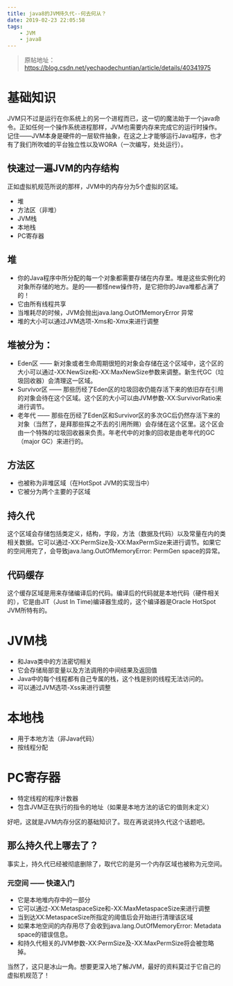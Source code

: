 ```yaml
---
title: java8的JVM持久代--何去何从？
date: 2019-02-23 22:05:58
tags: 
	- JVM
	- java8
---
```


> 原帖地址： https://blog.csdn.net/yechaodechuntian/article/details/40341975

# 基础知识

JVM只不过是运行在你系统上的另一个进程而已，这一切的魔法始于一个java命令。正如任何一个操作系统进程那样，JVM也需要内存来完成它的运行时操作。记住——JVM本身是硬件的一层软件抽象，在这之上才能够运行Java程序，也才有了我们所吹嘘的平台独立性以及WORA（一次编写，处处运行）。

## 快速过一遍JVM的内存结构

正如虚拟机规范所说的那样，JVM中的内存分为5个虚拟的区域。

- 堆
- 方法区（非堆）
- JVM栈
- 本地栈
- PC寄存器

## 堆

- 你的Java程序中所分配的每一个对象都需要存储在内存里。堆是这些实例化的对象所存储的地方。是的——都怪new操作符，是它把你的Java堆都占满了的！
- 它由所有线程共享
- 当堆耗尽的时候，JVM会抛出java.lang.OutOfMemoryError 异常
- 堆的大小可以通过JVM选项-Xms和-Xmx来进行调整

## 堆被分为：

- Eden区 —— 新对象或者生命周期很短的对象会存储在这个区域中，这个区的大小可以通过-XX:NewSize和-XX:MaxNewSize参数来调整。新生代GC（垃圾回收器）会清理这一区域。
- Survivor区 —— 那些历经了Eden区的垃圾回收仍能存活下来的依旧存在引用的对象会待在这个区域。这个区的大小可以由JVM参数-XX:SurvivorRatio来进行调节。
- 老年代 —— 那些在历经了Eden区和Survivor区的多次GC后仍然存活下来的对象（当然了，是拜那些挥之不去的引用所赐）会存储在这个区里。这个区会由一个特殊的垃圾回收器来负责。年老代中的对象的回收是由老年代的GC（major GC）来进行的。

##  方法区

- 也被称为非堆区域（在HotSpot JVM的实现当中）
- 它被分为两个主要的子区域

## 持久代
这个区域会存储包括类定义，结构，字段，方法（数据及代码）以及常量在内的类相关数据。它可以通过-XX:PermSize及-XX:MaxPermSize来进行调节。如果它的空间用完了，会导致java.lang.OutOfMemoryError: PermGen space的异常。

## 代码缓存

这个缓存区域是用来存储编译后的代码。编译后的代码就是本地代码（硬件相关的），它是由JIT（Just In Time)编译器生成的，这个编译器是Oracle HotSpot JVM所特有的。

# JVM栈

- 和Java类中的方法密切相关
- 它会存储局部变量以及方法调用的中间结果及返回值
- Java中的每个线程都有自己专属的栈，这个栈是别的线程无法访问的。
- 可以通过JVM选项-Xss来进行调整

# 本地栈

- 用于本地方法（非Java代码）
- 按线程分配

# PC寄存器

- 特定线程的程序计数器
- 包含JVM正在执行的指令的地址（如果是本地方法的话它的值则未定义）

好吧，这就是JVM内存分区的基础知识了。现在再说说持久代这个话题吧。

## 那么持久代上哪去了？

事实上，持久代已经被彻底删除了，取代它的是另一个内存区域也被称为元空间。

### 元空间 —— 快速入门

- 它是本地堆内存中的一部分
- 它可以通过-XX:MetaspaceSize和-XX:MaxMetaspaceSize来进行调整
- 当到达XX:MetaspaceSize所指定的阈值后会开始进行清理该区域
- 如果本地空间的内存用尽了会收到java.lang.OutOfMemoryError: Metadata space的错误信息。
- 和持久代相关的JVM参数-XX:PermSize及-XX:MaxPermSize将会被忽略掉。

当然了，这只是冰山一角。想要更深入地了解JVM，最好的资料莫过于它自己的虚拟机规范了！